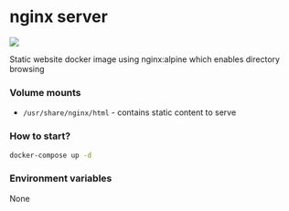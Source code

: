 # nginx server

[![](https://images.microbadger.com/badges/image/lordmike/nginx-directorybrowse.svg)](https://microbadger.com/images/lordmike/nginx-directorybrowse "Get your own image badge on microbadger.com")

Static website docker image using nginx:alpine which enables directory browsing

### Volume mounts

* `/usr/share/nginx/html` - contains static content to serve

### How to start?

```bash
docker-compose up -d
```

### Environment variables

None
